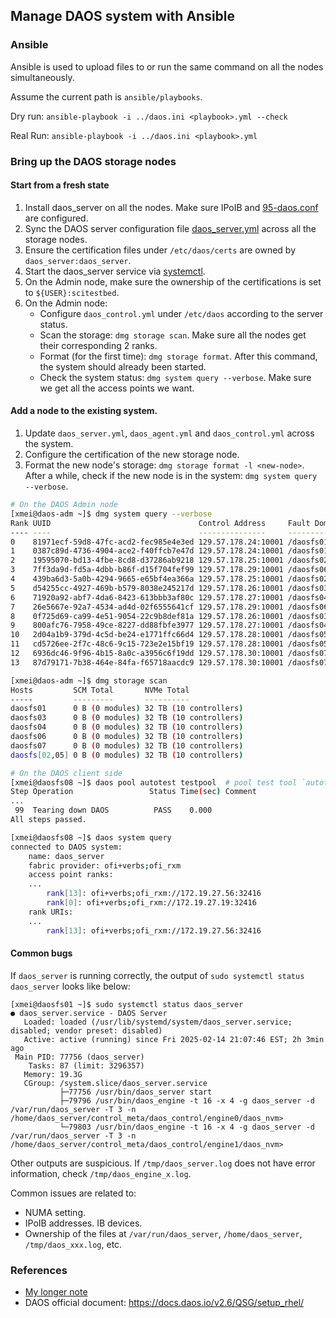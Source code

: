 ## Manage DAOS system with Ansible

### Ansible

Ansible is used to upload files to or run the same command on all the nodes  simultaneously.

Assume the current path is `ansible/playbooks`.

Dry run:
`ansible-playbook -i ../daos.ini <playbook>.yml --check`

Real Run:
`ansible-playbook -i ../daos.ini <playbook>.yml`

### Bring up the DAOS storage nodes
#### Start from a fresh state
1. Install daos_server on all the nodes. Make sure IPoIB and [95-daos.conf](../daos/95-daos.conf) are configured.
2. Sync the DAOS server configuration file [daos_server.yml](../daos/daos_server.yml) across all the storage nodes.
3. Ensure the certification files under `/etc/daos/certs` are owned by `daos_server:daos_server`.
4. Start the daos_server service via [systemctl](./playbooks/sync_server_config.yml).
5. On the Admin node, make sure the ownership of the certifications is set to `${USER}:scitestbed`.
6. On the Admin node:
    - Configure `daos_control.yml` under `/etc/daos` according to the server status.
    - Scan the storage: `dmg storage scan`. Make sure all the nodes get their corresponding 2 ranks.
    - Format (for the first time): `dmg storage format`. After this command, the system should already been started.
    - Check the system status: `dmg system query --verbose`. Make sure we get all the access points we want.
#### Add a node to the existing system.
1. Update `daos_server.yml`, `daos_agent.yml` and `daos_control.yml` across the system.
2. Configure the certification of the new storage node.
3. Format the new node's storage: `dmg storage format -l <new-node>`. After a while, check if the new node is in the system: `dmg system query --verbose`.

```bash
# On the DAOS Admin node
[xmei@daos-adm ~]$ dmg system query --verbose
Rank UUID                                 Control Address     Fault Domain       State  Reason 
---- ----                                 ---------------     ------------       -----  ------ 
0    81971ecf-59d8-47fc-acd2-fec985e4e3ed 129.57.178.24:10001 /daosfs01          Joined        
1    0387c89d-4736-4904-ace2-f40ffcb7e47d 129.57.178.24:10001 /daosfs01          Joined        
2    19595070-bd13-4fbe-8cd8-d37286ab9218 129.57.178.25:10001 /daosfs02.jlab.org Joined        
3    7ff3da9d-fd5a-4dbb-b86f-d15f704fef99 129.57.178.29:10001 /daosfs06.jlab.org Joined        
4    439ba6d3-5a0b-4294-9665-e65bf4ea366a 129.57.178.25:10001 /daosfs02.jlab.org Joined        
5    d54255cc-4927-469b-b579-8038e245217d 129.57.178.26:10001 /daosfs03.jlab.org Joined        
6    71920a92-abf7-4da6-8423-613bbb3af80c 129.57.178.27:10001 /daosfs04.jlab.org Joined        
7    26e5667e-92a7-4534-ad4d-02f6555641cf 129.57.178.29:10001 /daosfs06.jlab.org Joined        
8    0f725d69-ca99-4e51-9054-22c9b8def81a 129.57.178.26:10001 /daosfs03.jlab.org Joined        
9    800afc76-7958-49ce-8227-dd88fbfe3977 129.57.178.27:10001 /daosfs04.jlab.org Joined        
10   2d04a1b9-379d-4c5d-be24-e1771ffc66d4 129.57.178.28:10001 /daosfs05.jlab.org Joined        
11   cd5726ee-2f7c-48c6-9c15-723e2e15bf19 129.57.178.28:10001 /daosfs05.jlab.org Joined        
12   6936dc46-9f96-4b15-8a0c-a3956c6f19dd 129.57.178.30:10001 /daosfs07.jlab.org Joined        
13   87d79171-7b38-464e-84fa-f65718aacdc9 129.57.178.30:10001 /daosfs07.jlab.org Joined

[xmei@daos-adm ~]$ dmg storage scan
Hosts         SCM Total       NVMe Total             
-----         ---------       ----------             
daosfs01      0 B (0 modules) 32 TB (10 controllers)
daosfs03      0 B (0 modules) 32 TB (10 controllers)
daosfs04      0 B (0 modules) 32 TB (10 controllers)
daosfs06      0 B (0 modules) 32 TB (10 controllers)
daosfs07      0 B (0 modules) 32 TB (10 controllers)
daosfs[02,05] 0 B (0 modules) 32 TB (10 controllers)
```

```bash
# On the DAOS client side
[xmei@daosfs08 ~]$ daos pool autotest testpool  # pool test tool `autotest`
Step Operation                 Status Time(sec) Comment
...
 99  Tearing down DAOS          PASS    0.000  
All steps passed.

[xmei@daosfs08 ~]$ daos system query
connected to DAOS system:
	name: daos_server
	fabric provider: ofi+verbs;ofi_rxm
	access point ranks:
    ...
		rank[13]: ofi+verbs;ofi_rxm://172.19.27.56:32416
		rank[0]: ofi+verbs;ofi_rxm://172.19.27.19:32416
	rank URIs:
    ...
		rank[13]: ofi+verbs;ofi_rxm://172.19.27.56:32416
```

#### Common bugs 

If `daos_server` is running correctly, the output of `sudo systemctl status daos_server` looks like below:
```
[xmei@daosfs01 ~]$ sudo systemctl status daos_server
● daos_server.service - DAOS Server
   Loaded: loaded (/usr/lib/systemd/system/daos_server.service; disabled; vendor preset: disabled)
   Active: active (running) since Fri 2025-02-14 21:07:46 EST; 2h 3min ago
 Main PID: 77756 (daos_server)
    Tasks: 87 (limit: 3296357)
   Memory: 19.3G
   CGroup: /system.slice/daos_server.service
           ├─77756 /usr/bin/daos_server start
           ├─79796 /usr/bin/daos_engine -t 16 -x 4 -g daos_server -d /var/run/daos_server -T 3 -n /home/daos_server/control_meta/daos_control/engine0/daos_nvm>
           └─79803 /usr/bin/daos_engine -t 16 -x 4 -g daos_server -d /var/run/daos_server -T 3 -n /home/daos_server/control_meta/daos_control/engine1/daos_nvm>

```
Other outputs are suspicious. If `/tmp/daos_server.log` does not have error information, check `/tmp/daos_engine_x.log`.

Common issues are related to:
- NUMA setting.
- IPoIB addresses. IB devices.
- Ownership of the files at `/var/run/daos_server`, `/home/daos_server`, `/tmp/daos_xxx.log`, etc.

### References
- [My longer note](https://docs.google.com/document/d/1upT924JX0lXoRmV8sSkYTpu0KBJv6O16h5nIkbPeKbg/edit?usp=sharing)
- DAOS official document: https://docs.daos.io/v2.6/QSG/setup_rhel/

